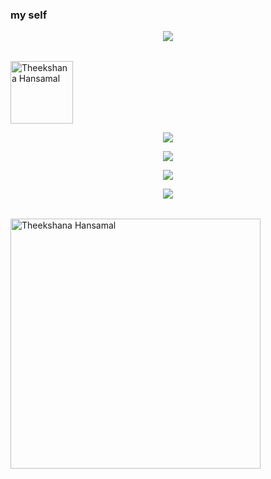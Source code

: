 
### my self 







<table><p align="center"><a href="https://t.me/TheekshanaHansamal"><img src="https://img.shields.io/badge/My%20telegram%20number%20-0741844543-ff69b4"><table><a href="https://github.com/Theekshanahansamal2007/theekshana-hansamal.git"><img src="https://i.ibb.co/Nsgn6S5/IMG-20211212-WA0061.jpg" width="100" alt="Theekshana Hansamal">
  <p align="center"><a href="https://wa.me/94741844543"><img src="https://img.shields.io/badge/My%20whatsapp%20number%20%F0%9F%A5%8F-0741844543-brightgreen">
  <p align="center"><a href="https://wa.me/94716626084"><img src="https://img.shields.io/badge/My%20whatsapp%20number%20-0716626084-brightgreen">
 <p align="center"><a href="https://chat.whatsapp.com/BS2nvkbrVPLBS95vNFO7Va"><img src="https://img.shields.io/badge/Whatsapp%20group%20-%F0%9F%94%8A%F0%9F%8E%A7%F0%9F%94%8A%F0%9F%85%92%F0%9F%85%97%F0%9F%85%90%F0%9F%85%A3%20%26%20%F0%9F%85%9C%F0%9F%85%A4%F0%9F%85%A2%F0%9F%85%98%F0%9F%85%92%20%26%20%F0%9F%85%91%F0%9F%85%9E%F0%9F%85%A3%20%F0%9F%85%96%F0%9F%85%A1%F0%9F%85%9E%F0%9F%85%A4%F0%9F%85%9F%F0%9F%94%8A%F0%9F%8E%A7%F0%9F%94%8A-brightgreen"></a></div>


<p align="center"><a href="https://chat.whatsapp.com/FepuB1HUcgq18nIXQBcH8I"><img src="https://img.shields.io/badge/School%20whatsapp%20group%20-9--E%20Kothalawala%202021-blue"></a></div>
<p align="center">


<table><a href="https://github.com/Theekshanahansamal2007/theekshana-hansamal.git"><img src="https://i.ibb.co/1JPW0RG/Snapchat-1206413278.jpg" width="400" alt="Theekshana Hansamal">

